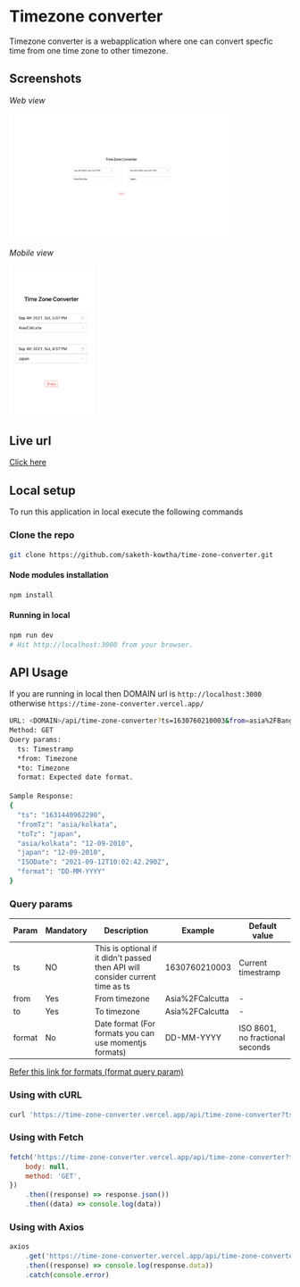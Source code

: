 # Timezone converter

Timezone converter is a webapplication where one can convert specfic time from one time zone to other timezone.

## Screenshots

_Web view_

<img src="./output/web-view.png" alt="Web view" width="80%" />

_Mobile view_

<img src="./output/mobile-view.png" alt="Mobile view" width="30%" />

## Live url

[Click here](https://time-zone-converter.vercel.app)

## Local setup

To run this application in local execute the following commands

### Clone the repo

```bash
git clone https://github.com/saketh-kowtha/time-zone-converter.git
```

#### Node modules installation

```bash
npm install
```

#### Running in local

```bash
npm run dev
# Hit http://localhost:3000 from your browser.
```

## API Usage

If you are running in local then DOMAIN url is `http://localhost:3000` otherwise `https://time-zone-converter.vercel.app/`

```bash
URL: <DOMAIN>/api/time-zone-converter?ts=1630760210003&from=asia%2FBangkok&to=zulu
Method: GET
Query params:
  ts: Timestramp
  *from: Timezone
  *to: Timezone
  format: Expected date format.

Sample Response:
{
  "ts": "1631440962290",
  "fromTz": "asia/kolkata",
  "toTz": "japan",
  "asia/kolkata": "12-09-2010",
  "japan": "12-09-2010",
  "ISODate": "2021-09-12T10:02:42.290Z",
  "format": "DD-MM-YYYY"
}
```

### Query params

| Param  | Mandatory | Description                                                                    | Example         | Default value                   |
| ------ | --------- | ------------------------------------------------------------------------------ | --------------- | ------------------------------- |
| ts     | NO        | This is optional if it didn't passed then API will consider current time as ts | 1630760210003   | Current timestramp              |
| from   | Yes       | From timezone                                                                  | Asia%2FCalcutta | -                               |
| to     | Yes       | To timezone                                                                    | Asia%2FCalcutta | -                               |
| format | No        | Date format (For formats you can use momentjs formats)                         | DD-MM-YYYY      | ISO 8601, no fractional seconds |

[Refer this link for formats (format query param)](https://momentjscom.readthedocs.io/en/latest/moment/04-displaying/01-format/)

### Using with cURL

```bash
curl 'https://time-zone-converter.vercel.app/api/time-zone-converter?ts=1630760210003&from=asia%2FBangkok&to=zulu'
```

### Using with Fetch

```javascript
fetch('https://time-zone-converter.vercel.app/api/time-zone-converter?ts=1630760210003&from=asia%2FBangkok&to=zulu', {
    body: null,
    method: 'GET',
})
    .then((response) => response.json())
    .then((data) => console.log(data))
```

### Using with Axios

```javascript
axios
    .get('https://time-zone-converter.vercel.app/api/time-zone-converter?ts=1630760210003&from=asia%2FBangkok&to=zulu')
    .then((response) => console.log(response.data))
    .catch(console.error)
```

